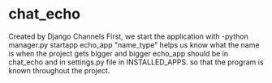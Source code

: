 # chat_echo
Created by Django Channels
   First, we start the application with -python manager.py startapp echo_app
   "name_type" helps us know what the name is when the project gets bigger and bigger
    echo_app should be in chat_echo and in settings.py file in INSTALLED_APPS. so that the program is known throughout the project.